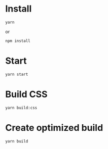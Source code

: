 # Install

```
yarn 
```
or

```
npm install
```

# Start

```
yarn start
```

# Build CSS

```
yarn build:css
```

# Create optimized build
```
yarn build
```

